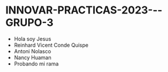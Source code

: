 # INNOVAR-PRACTICAS-2023---GRUPO-3

- Hola soy Jesus 
- Reinhard Vicent Conde Quispe
- Antoni Nolasco
- Nancy Huaman
- Probando mi rama

